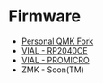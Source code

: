 # Firmware
* [Personal QMK Fork](https://github.com/jasonhazel/qmk_firmware/tree/hazel/chaz)
* [VIAL - RP2040CE](firmware/hazel_chaz_rp2040cd_vial.uf2)
* [VIAL - PROMICRO](firmware/hazel_chaz_promicro_vial.hex)
* ZMK - Soon(TM)
